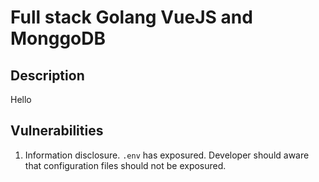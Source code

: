 # Full stack Golang VueJS and MonggoDB

## Description

Hello

## Vulnerabilities

1. Information disclosure.
   `.env` has exposured. Developer should aware that configuration files should not be exposured.

